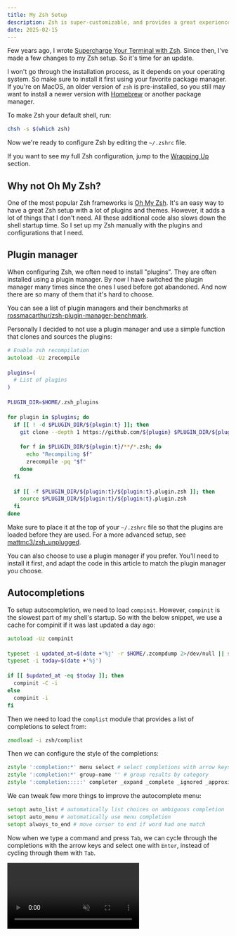 ```yaml
---
title: My Zsh Setup
description: Zsh is super-customizable, and provides a great experience once configured properly. Here's how I set up my Zsh shell.
date: 2025-02-15
---
```


Few years ago, I wrote [Supercharge Your Terminal with Zsh](https://medium.com/call-stack/supercharge-your-terminal-with-zsh-8b369d689770). Since then, I've made a few changes to my Zsh setup. So it's time for an update.

I won't go through the installation process, as it depends on your operating system. So make sure to install it first using your favorite package manager. If you're on MacOS, an older version of `zsh` is pre-installed, so you still may want to install a newer version with [Homebrew](https://brew.sh/) or another package manager.

To make Zsh your default shell, run:

```bash
chsh -s $(which zsh)
```

Now we're ready to configure Zsh by editing the `~/.zshrc` file.

If you want to see my full Zsh configuration, jump to the [Wrapping Up](#wrapping-up) section.

## Why not Oh My Zsh?

One of the most popular Zsh frameworks is [Oh My Zsh](https://ohmyz.sh/). It's an easy way to have a great Zsh setup with a lot of plugins and themes. However, it adds a lot of things that I don't need. All these additional code also slows down the shell startup time. So I set up my Zsh manually with the plugins and configurations that I need.

## Plugin manager

When configuring Zsh, we often need to install "plugins". They are often installed using a plugin manager. By now I have switched the plugin manager many times since the ones I used before got abandoned. And now there are so many of them that it's hard to choose.

You can see a list of plugin managers and their benchmarks at [rossmacarthur/zsh-plugin-manager-benchmark](https://github.com/rossmacarthur/zsh-plugin-manager-benchmark).

Personally I decided to not use a plugin manager and use a simple function that clones and sources the plugins:

```zsh
# Enable zsh recompilation
autoload -Uz zrecompile

plugins=(
  # List of plugins
)

PLUGIN_DIR=$HOME/.zsh_plugins

for plugin in $plugins; do
  if [[ ! -d $PLUGIN_DIR/${plugin:t} ]]; then
    git clone --depth 1 https://github.com/${plugin} $PLUGIN_DIR/${plugin:t}

    for f in $PLUGIN_DIR/${plugin:t}/**/*.zsh; do
      echo "Recompiling $f"
      zrecompile -pq "$f"
    done
  fi

  if [[ -f $PLUGIN_DIR/${plugin:t}/${plugin:t}.plugin.zsh ]]; then
    source $PLUGIN_DIR/${plugin:t}/${plugin:t}.plugin.zsh
  fi
done
```

Make sure to place it at the top of your `~/.zshrc` file so that the plugins are loaded before they are used. For a more advanced setup, see [mattmc3/zsh_unplugged](https://github.com/mattmc3/zsh_unplugged).

You can also choose to use a plugin manager if you prefer. You'll need to install it first, and adapt the code in this article to match the plugin manager you choose.

## Autocompletions

To setup autocompletion, we need to load `compinit`. However, `compinit` is the slowest part of my shell's startup. So with the below snippet, we use a cache for compinit if it was last updated a day ago:

```zsh
autoload -Uz compinit

typeset -i updated_at=$(date +'%j' -r $HOME/.zcompdump 2>/dev/null || stat -f '%Sm' -t '%j' $HOME/.zcompdump 2>/dev/null)
typeset -i today=$(date +'%j')

if [[ $updated_at -eq $today ]]; then
  compinit -C -i
else
  compinit -i
fi
```

Then we need to load the `complist` module that provides a list of completions to select from:

```zsh
zmodload -i zsh/complist
```

Then we can configure the style of the completions:

```zsh
zstyle ':completion:*' menu select # select completions with arrow keys
zstyle ':completion:*' group-name '' # group results by category
zstyle ':completion:::::' completer _expand _complete _ignored _approximate # enable approximate matches for completion
```

We can tweak few more things to improve the autocomplete menu:

```zsh
setopt auto_list # automatically list choices on ambiguous completion
setopt auto_menu # automatically use menu completion
setopt always_to_end # move cursor to end if word had one match
```

Now when we type a command and press `Tab`, we can cycle through the completions with the arrow keys and select one with `Enter`, instead of cycling through them with `Tab`.

<video class="window" autoplay loop muted playsinline src="./completions.mp4" />

In addition, we can also add the [zsh-users/zsh-completions](https://github.com/zsh-users/zsh-completions) plugin to get additional completions. To use it, add it to the `plugins` array:

```zsh
plugins=(
  zsh-users/zsh-completions
)
```

## Syntax Highlighting

The [zdharma-continuum/fast-syntax-highlighting](https://github.com/zdharma-continuum/fast-syntax-highlighting) plugin can add syntax highlighting the commands as you type them. In addition, when typing a command, it’ll be highlighted in red if it’s invalid and in green if it’s valid.

<video class="window" autoplay loop muted playsinline src="./syntax-highlighting.mp4" />

To use it, add it to the `plugins` array:

```zsh
plugins=(
  zdharma/fast-syntax-highlighting
)
```

## Autosuggestions

The [zsh-users/zsh-autosuggestions](https://github.com/zsh-users/zsh-autosuggestions) plugin can suggest completions based on your command history. which you can select with the right arrow key (➡).

<video class="window" autoplay loop muted playsinline src="./autosuggestions.mp4" />

To set it up, first we need to configure Zsh to store the history in a file since it's not enabled by default:

```zsh
HISTFILE=$HOME/.zsh_history # path to the history file
HISTSIZE=100000 # number of history items to store in memory
HISTDUP=erase # remove older duplicate entries from history
SAVEHIST=$HISTSIZE # number of history items to save to the history file
```

We can also configure the history items to ignore duplicates and other improvements:

```zsh
setopt hist_expire_dups_first # expire duplicate entries first when trimming history
setopt hist_find_no_dups # don't display duplicate entries in history
setopt hist_ignore_space # ignore commands starting with space
setopt hist_ignore_all_dups # remove older duplicate entries from history
setopt hist_reduce_blanks # remove superfluous blanks from history items
setopt hist_save_no_dups # don't save duplicate entries in history
setopt hist_verify # don't execute immediately upon history expansion
setopt inc_append_history # save history entries as soon as they are entered
setopt share_history # share history between different instances
```

Then we can add the plugin to the `plugins` array:

```zsh
plugins=(
  zdharma-continuum/fast-syntax-highlighting
  zsh-users/zsh-autosuggestions
)
```

The plugin depends on the [zdharma-continuum/fast-syntax-highlighting](https://github.com/zdharma-continuum/fast-syntax-highlighting) plugin, so make sure to add it to the `plugins` array as well.

## Substring Search

The [zsh-users/zsh-history-substring-search](https://github.com/zsh-users/zsh-history-substring-search) lets type part of a command which exists in the history, and then select the matching command with a keybinding.

<video class="window" autoplay loop muted playsinline src="./substring-search.mp4" />

To use it, add it to the `plugins` array:

```zsh
plugins=(
  zsh-users/zsh-history-substring-search
)
```

Then we need to configure the keybindings. For example, to select with up and down arrow keys, we need to add the following configuration:

```zsh
bindkey '^[[A' history-substring-search-up
bindkey '^[[B' history-substring-search-down
```

## Fuzzy Search

One of the coolest tools I use is [fzf](https://github.com/junegunn/fzf). It's a command-line fuzzy finder that can be used to search through history, files, and more. I also like to integrate it with Zsh so my autocomplete menu is replaced with fzf.

To use it, first make sure to install it using your package manager. Then add the following to your `~/.zshrc` file:

```zsh
if [[ -x $(command -v fzf) ]]; then eval "$(fzf --zsh)"; fi
```

I also have a color scheme for fzf to match [Palenight](https://marketplace.visualstudio.com/items?itemName=whizkydee.material-palenight-theme). You can set it using the `FZF_DEFAULT_OPTS` environment variable:

```zsh
FZF_DEFAULT_OPTS=" \
--color=bg+:#424762,spinner:#b0bec5,hl:#f78c6c \
--color=fg:#bfc7d5,header:#ff9e80,info:#82aaff,pointer:#a5adce \
--color=marker:#89ddff,fg+:#eeffff,prompt:#c792ea,hl+:#ff9e80 \
--color=selected-bg:#424762"
```

Next step is to integrate it with the autocompletions. We can use the [Aloxaf/fzf-tab](https://github.com/Aloxaf/fzf-tab) plugin to achieve this. To use it, add it to the `plugins` array:

```zsh
plugins=(
  Aloxaf/fzf-tab
)
```

Then we can configure the style of the completions:

```zsh
zstyle ':completion:*' matcher-list 'm:{a-z}={A-Za-z}' # case-insensitive completion
zstyle ':completion:*' list-colors "${(s.:.)LS_COLORS}" # colorize filenames
zstyle ':completion:*' menu no # disable menu completion for fzf-tab
zstyle ':fzf-tab:complete:cd:*' fzf-preview 'ls --color $realpath' # preview directory contents with cd
zstyle ':fzf-tab:complete:__zoxide_z:*' fzf-preview 'ls --color $realpath' # preview directory contents with zoxide
zstyle ':fzf-tab:*' use-fzf-default-opts yes # use FZF_DEFAULT_OPTS for fzf-tab
```

Make sure to remove the previous completion configuration (starting with `zstyle ':completion`) as it's not needed anymore.

Now when you type a command and press `Tab`, you'll see a fuzzy search menu instead of the regular completion menu.

<video class="window" autoplay loop muted playsinline src="./fzf-tab.mp4" />

## Custom Prompt

For my setup, I use the [spaceship prompt](https://spaceship-prompt.sh/). It shows various information like the current directory, git status, and more.

![Spaceship Prompt](./spaceship-prompt.png)

This is my configuration:

```zsh
# Theme
SPACESHIP_PROMPT_ORDER=(
  user          # Username section
  dir           # Current directory section
  host          # Hostname section
  git           # Git section (git_branch + git_status)
  hg            # Mercurial section (hg_branch  + hg_status)
  node          # Node.js section
  exec_time     # Execution time
  async         # Async jobs indicator
  jobs          # Background jobs indicator
  exit_code     # Exit code section
  sudo          # Sudo indicator
  line_sep      # Line break
  char          # Prompt character
)

SPACESHIP_PROMPT_ADD_NEWLINE=false
SPACESHIP_CHAR_SYMBOL="❯"
SPACESHIP_CHAR_SUFFIX=" "
```

To use it, add it to the `plugins` array:

```zsh
plugins=(
  spaceship-prompt/spaceship-prompt
)
```

And then source the prompt (after the code that clones the plugins):

```zsh
source $PLUGIN_DIR/spaceship-prompt/spaceship.zsh
```

It's also necessary to install [Nerd Fonts](https://www.nerdfonts.com/) font so that icons in the prompt are displayed correctly. I use the `FiraCode Nerd Font`.

Few other popular prompts you may want to check out are:

- [Oh My Posh](https://ohmyposh.dev/)
- [Starship](https://starship.rs/)
- [Powerlevel10k](https://github.com/romkatv/powerlevel10k) (in maintenance mode)

## Miscellaneous

A cool feature in Zsh is the ability to navigate to a directory by typing the directory name without `cd`, or going up a directory with `..` for 1 level, `../..` for 2 levels, and so on. To enable it, we can do the following:

```zsh
setopt auto_cd # cd by typing directory name if it's not a command
```

I make typos all the time. Zsh can autocorrect those typos and ask us to run the correct command when we try to run a wrong command. To enable it, we can do the following:

```zsh
# Stop zsh autocorrect from suggesting undesired completions
CORRECT_IGNORE_FILE=".*"
CORRECT_IGNORE="_*"

setopt correct_all # autocorrect commands
```

Sometimes I copy/paste content of a file to the terminal which may contain comments. By default it will result in a syntax error. To allow comments in interactive shells, we can do the following:

```zsh
setopt interactive_comments # allow comments in interactive shells
```

In some environments, the delete key doesn’t work as expected and inputs `~` instead. To workaround this, we need to add the following keybinding:

```zsh
bindkey '^[[3~' delete-char # delete key
```

Credits: [https://blog.pilif.me/2004/10/21/delete-key-in-zsh](https://blog.pilif.me/2004/10/21/delete-key-in-zsh/).

On Terminal.app on Mac OS, opening a new tab doesn’t preserve the current working directory when using Zsh. To make it work, we need to add the following:

```zsh
if [[ "$TERM_PROGRAM" == "Apple_Terminal" ]]; then
  function chpwd {
    printf '\e]7;%s\a' "file://$HOSTNAME${PWD// /%20}"
  }
  chpwd
fi
```

Though now I use [Ghostty](https://ghostty.org) which doesn't have this issue.

## Wrapping Up

To make it easier to copy/paste, here is the complete configuration with all above tweaks:

```zsh
# Theme
SPACESHIP_PROMPT_ORDER=(
  user          # Username section
  dir           # Current directory section
  host          # Hostname section
  git           # Git section (git_branch + git_status)
  hg            # Mercurial section (hg_branch  + hg_status)
  node          # Node.js section
  exec_time     # Execution time
  async         # Async jobs indicator
  jobs          # Background jobs indicator
  exit_code     # Exit code section
  sudo          # Sudo indicator
  line_sep      # Line break
  char          # Prompt character
)

SPACESHIP_PROMPT_ADD_NEWLINE=false
SPACESHIP_CHAR_SYMBOL="❯"
SPACESHIP_CHAR_SUFFIX=" "

FZF_DEFAULT_OPTS=" \
--color=bg+:#424762,spinner:#b0bec5,hl:#f78c6c \
--color=fg:#bfc7d5,header:#ff9e80,info:#82aaff,pointer:#a5adce \
--color=marker:#89ddff,fg+:#eeffff,prompt:#c792ea,hl+:#ff9e80 \
--color=selected-bg:#424762"

# Enable zsh recompilation
autoload -Uz zrecompile

# Install and load plugins
plugins=(
  Aloxaf/fzf-tab
  zdharma-continuum/fast-syntax-highlighting
  zsh-users/zsh-autosuggestions
  zsh-users/zsh-history-substring-search
  zsh-users/zsh-completions
  spaceship-prompt/spaceship-prompt
)

PLUGIN_DIR=$HOME/.zsh_plugins

for plugin in $plugins; do
  if [[ ! -d $PLUGIN_DIR/${plugin:t} ]]; then
    git clone --depth 1 https://github.com/${plugin} $PLUGIN_DIR/${plugin:t}

    for f in $PLUGIN_DIR/${plugin:t}/**/*.zsh; do
      echo "Recompiling $f"
      zrecompile -pq "$f"
    done
  fi

  if [[ -f $PLUGIN_DIR/${plugin:t}/${plugin:t}.plugin.zsh ]]; then
    source $PLUGIN_DIR/${plugin:t}/${plugin:t}.plugin.zsh
  fi
done

# Load spaceship prompt
source $PLUGIN_DIR/spaceship-prompt/spaceship.zsh

# Enable autocompletions
autoload -Uz compinit

typeset -i updated_at=$(date +'%j' -r $HOME/.zcompdump 2>/dev/null || stat -f '%Sm' -t '%j' $HOME/.zcompdump 2>/dev/null)
typeset -i today=$(date +'%j')

if [[ $updated_at -eq $today ]]; then
  compinit -C -i
else
  compinit -i
fi

zmodload -i zsh/complist

# Save history so we get auto suggestions
HISTFILE=$HOME/.zsh_history # path to the history file
HISTSIZE=100000 # number of history items to store in memory
HISTDUP=erase # remove older duplicate entries from history
SAVEHIST=$HISTSIZE # number of history items to save to the history file

# Stop zsh autocorrect from suggesting undesired completions
CORRECT_IGNORE_FILE=".*"
CORRECT_IGNORE="_*"

# Options
setopt auto_cd # cd by typing directory name if it's not a command
setopt auto_list # automatically list choices on ambiguous completion
setopt auto_menu # automatically use menu completion
setopt always_to_end # move cursor to end if word had one match
setopt hist_expire_dups_first # expire duplicate entries first when trimming history
setopt hist_find_no_dups # don't display duplicate entries in history
setopt hist_ignore_space # ignore commands starting with space
setopt hist_ignore_all_dups # remove older duplicate entries from history
setopt hist_reduce_blanks # remove superfluous blanks from history items
setopt hist_save_no_dups # don't save duplicate entries in history
setopt hist_verify # don't execute immediately upon history expansion
setopt inc_append_history # save history entries as soon as they are entered
setopt share_history # share history between different instances
setopt correct_all # autocorrect commands
setopt interactive_comments # allow comments in interactive shells

# Improve autocompletion style
zstyle ':completion:*' matcher-list 'm:{a-z}={A-Za-z}' # case-insensitive completion
zstyle ':completion:*' list-colors "${(s.:.)LS_COLORS}" # colorize filenames
zstyle ':completion:*' menu no # disable menu completion for fzf-tab
zstyle ':fzf-tab:complete:cd:*' fzf-preview 'ls --color $realpath' # preview directory contents with cd
zstyle ':fzf-tab:complete:__zoxide_z:*' fzf-preview 'ls --color $realpath' # preview directory contents with zoxide
zstyle ':fzf-tab:*' use-fzf-default-opts yes # use FZF_DEFAULT_OPTS for fzf-tab

# Keybindings
bindkey '^[[A' history-substring-search-up # up arrow
bindkey '^[[B' history-substring-search-down # down arrow
bindkey '^[[3~' delete-char # delete key

# Open new tabs in same directory
if [[ "$TERM_PROGRAM" == "Apple_Terminal" ]]; then
  function chpwd {
    printf '\e]7;%s\a' "file://$HOSTNAME${PWD// /%20}"
  }

  chpwd
fi

# Setup fuzzy finder
if [[ -x $(command -v fzf) ]]; then eval "$(fzf --zsh)"; fi
```

You can copy the whole config and paste it to your `~/.zshrc` file. The only pre-requisites are that you need to have [git](https://git-scm.com/) and [fzf](https://github.com/junegunn/fzf) installed. It will automatically install the required plugins on the first run.

My current Zsh configuration is in my [dotfiles repo](https://github.com/satya164/dotfiles/blob/main/.zshrc). It also includes a few more tweaks that I didn't cover here.

If you are looking for more Zsh plugins, check out [awesome-zsh-plugins](https://github.com/unixorn/awesome-zsh-plugins). However, be mindful of how many plugins you install as they can slow down your shell startup time. Happy Zsh-ing! 🚀
